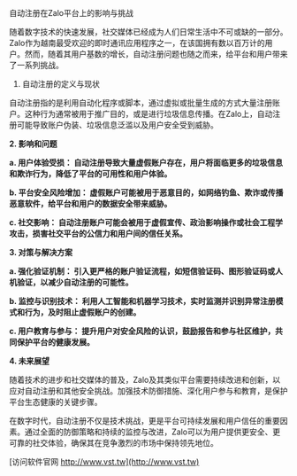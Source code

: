 自动注册在Zalo平台上的影响与挑战

随着数字技术的快速发展，社交媒体已经成为人们日常生活中不可或缺的一部分。Zalo作为越南最受欢迎的即时通讯应用程序之一，在该国拥有数以百万计的用户。然而，随着其用户基数的增长，自动注册问题也随之而来，给平台和用户带来了一系列挑战。

1. 自动注册的定义与现状

自动注册指的是利用自动化程序或脚本，通过虚拟或批量生成的方式大量注册账户。这种行为通常被用于推广目的，或是进行垃圾信息传播。在Zalo上，自动注册可能导致账户伪装、垃圾信息泛滥以及用户安全受到威胁。

**2. 影响和问题**

**a. 用户体验受损： 自动注册导致大量虚假账户存在，用户将面临更多的垃圾信息和欺诈行为，降低了平台的可用性和用户体验。**

**b. 平台安全风险增加： 虚假账户可能被用于恶意目的，如网络钓鱼、欺诈或传播恶意软件，给平台和用户的数据安全带来威胁。**

**c. 社交影响： 自动注册账户可能会被用于虚假宣传、政治影响操作或社会工程学攻击，损害社交平台的公信力和用户间的信任关系。**

**3. 对策与解决方案**

**a. 强化验证机制： 引入更严格的账户验证流程，如短信验证码、图形验证码或人机验证，以减少自动注册的可能性。**

**b. 监控与识别技术： 利用人工智能和机器学习技术，实时监测并识别异常注册模式和行为，及时阻止虚假账户的创建。**

**c. 用户教育与参与： 提升用户对安全风险的认识，鼓励报告和参与社区维护，共同保护平台的健康发展。**

**4. 未来展望**

随着技术的进步和社交媒体的普及，Zalo及其类似平台需要持续改进和创新，以应对自动注册和其他安全挑战。加强技术防御措施、深化用户参与和教育，是保护平台生态健康的关键步骤。

在数字时代，自动注册不仅是技术挑战，更是平台可持续发展和用户信任的重要因素。通过全面的防御策略和持续的监控与改进，Zalo可以为用户提供更安全、更可靠的社交体验，确保其在竞争激烈的市场中保持领先地位。


[访问软件官网 http://www.vst.tw](http://www.vst.tw)
